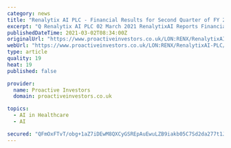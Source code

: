 ```yaml
---
category: news
title: "Renalytix AI PLC - Financial Results for Second Quarter of FY 2021"
excerpt: "Q Renalytix AI PLC 02 March 2021 RenalytixAI Reports Financial Results for Second Quarter of Fiscal Year 2021. NEW YORK, March"
publishedDateTime: 2021-03-02T08:34:00Z
originalUrl: "https://www.proactiveinvestors.co.uk/LON:RENX/RenalytixAI-PLC/rns/941426"
webUrl: "https://www.proactiveinvestors.co.uk/LON:RENX/RenalytixAI-PLC/rns/941426"
type: article
quality: 19
heat: 19
published: false

provider:
  name: Proactive Investors
  domain: proactiveinvestors.co.uk

topics:
  - AI in Healthcare
  - AI

secured: "QFmOxFTvT/obg+1aZ7iDEwM8QXCyGSREpAuEwuLZB9iakb05C7Sd2da277t1JRyxk7wolOuYH1UgyIQXUDbg4c3TV6PSKg4y4acOFy33RYEJ4gkXFDlh/v5jIYbI3gYnl/IQGdoopC301JmeZtQYFhJ3NUfHdwMgmY3QddHwoGsphDOVA8cSs8H6uJ+LkfLUklDJwcsLZv7NOfFzdTVPXIpWbrsHBxF/op5UEvhQTKzIGpZ277SYv8G/g3zpe6tIhkd7aYFCY2Z4SEQjHpB1OP+LP/m46/i86MChI1zJM4YLxVRNaDSF1zMy2EzLLMFFYwe4h0vVqfBwqPiFvOv5Y1ffxuDVZULHtB/9vC5xOaA=;bYtimL+Sxm5+7sU6ncBg4g=="
---
```


